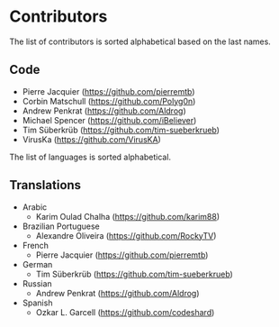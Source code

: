 # Contributors

The list of contributors is sorted alphabetical based on the last names. 

## Code
* Pierre Jacquier (https://github.com/pierremtb)
* Corbin Matschull (https://github.com/Polyg0n)
* Andrew Penkrat (https://github.com/Aldrog)
* Michael Spencer (https://github.com/iBeliever)
* Tim Süberkrüb (https://github.com/tim-sueberkrueb)
* VirusKa (https://github.com/VirusKA)

The list of languages is sorted alphabetical.

## Translations
* Arabic
  * Karim Oulad Chalha (https://github.com/karim88) 
* Brazilian Portuguese
  * Alexandre Oliveira (https://github.com/RockyTV)  
* French
  * Pierre Jacquier (https://github.com/pierremtb)
* German
  * Tim Süberkrüb (https://github.com/tim-sueberkrueb)
* Russian
  * Andrew Penkrat (https://github.com/Aldrog)
* Spanish
  * Ozkar L. Garcell (https://github.com/codeshard) 
